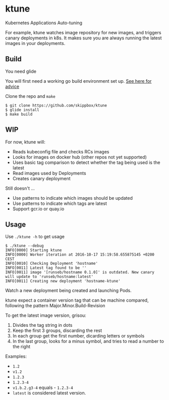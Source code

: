 # ktune
Kubernetes Applications Auto-tuning

For example, ktune watches image repository for new images, and triggers canary deployments in k8s.
It makes sure you are always running the latest images in your deployments.

## Build

You need glide

You will first need a working go build environment set up. [See here for advice](https://golang.org/doc/install)

Clone the repo and ```make```

```
$ git clone https://github.com/skippbox/ktune
$ glide install
$ make build
```

## WIP

For now, ktune will:
- Reads kubeconfig file and checks RCs images
- Looks for images on docker hub (other repos not yet supported)
- Uses basic tag comparison to detect whether the tag being used is the latest
- Read images used by Deployments
- Creates canary deployment

Still doesn't ...
- Use patterns to indicate which images should be updated
- Use patterns to indicate which tags are latest
- Support gcr.io or quay.io

## Usage

Use ```./ktune -h``` to get usage

```
$ ./ktune --debug
INFO[0000] Starting ktune                               
INFO[0000] Worker iteration at 2016-10-17 15:19:58.655875145 +0200 CEST 
INFO[0010] Checking Deployment 'hostname'               
INFO[0011] Latest tag found to be ''                    
INFO[0011] image '[runseb/hostname 0.1.0]' is outdated. New canary will update to 'runseb/hostname:latest' 
INFO[0011] Creating new deployment 'hostname-ktune'     
```

Watch a new deployment being created and launching Pods.

ktune expect a container version tag that can be machine compared, following the pattern
Major.Minor.Build-Revision

To get the latest image version, grisou:

1. Divides the tag string in dots
2. Keep the first 3 groups, discarding the rest
3. In each group get the first number, dicarding letters or symbols 
4. In the last group, looks for a minus symbol, and tries to read a number to the right

Examples:
- ```1.2```
- ```v1.2```
- ```1.2.3```
- ```1.2.3-4```
- ```v1.b.2.g3-4``` equals - ```1.2.3-4```
- ```latest``` is considered latest version.
 

